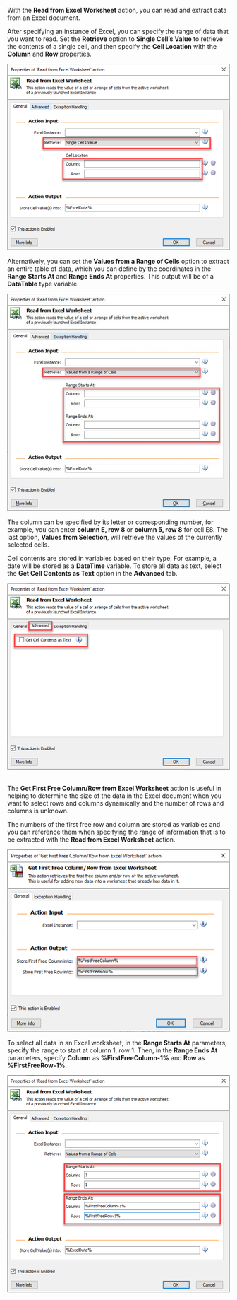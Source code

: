 With the **Read from Excel Worksheet** action, you can read and extract data from an Excel document. 

After specifying an instance of Excel, you can specify the range of data that you want to read. Set the **Retrieve** option to **Single Cell’s Value** to retrieve the contents of a single cell, and then specify the **Cell Location** with the **Column** and **Row** properties.


![read from excel action properties](..\media\read-from-excel-action-properties.png)


Alternatively, you can set the **Values from a Range of Cells** option to extract an entire table of data, which you can define by the coordinates in the **Range Starts At** and **Range Ends At** properties. This output will be of a **DataTable** type variable.
  

![read from excel action properties continued](..\media\read-from-excel-action-properties-continued.png)


The column can be specified by its letter or corresponding number, for example, you can enter **column E, row 8** or **column 5, row 8** for cell E8.
The last option, **Values from Selection**, will retrieve the values of the currently selected cells.

Cell contents are stored in variables based on their type. For example, a date will be stored as a **DateTime** variable. To store all data as text, select the **Get Cell Contents as Text** option in the **Advanced** tab.
  

![read from excel properties advanced tab](..\media\read-from-excel-properties-advanced-tab.png)
 

The **Get First Free Column/Row from Excel Worksheet** action is useful in helping to determine the size of the data in the Excel document when you want to select rows and columns dynamically and the number of rows and columns is unknown.

The numbers of the first free row and column are stored as variables and you can reference them when specifying the range of information that is to be extracted with the **Read from Excel Worksheet** action.
  

![get first free row column excel action properties](..\media\get-first-free-row-column-excel-action-properties.png)


To select all data in an Excel worksheet, in the **Range Starts At** parameters, specify the range to start at column 1, row 1. Then, in the **Range Ends At** parameters, specify **Column** as **%FirstFreeColumn-1%** and **Row** as **%FirstFreeRow-1%**.
  

![read from excel action properties example](..\media\read-from-excel-action-properties-example.png)
